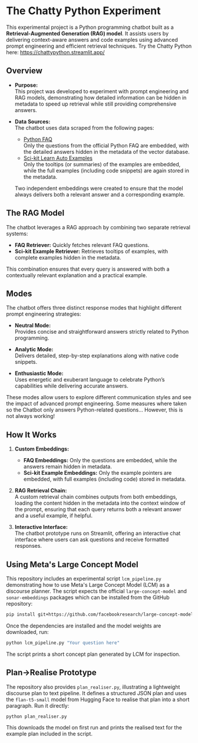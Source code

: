 # The Chatty Python Experiment

This experimental project is a Python programming chatbot built as a **Retrieval-Augmented Generation (RAG) model**. It assists users by delivering context-aware answers and code examples using advanced prompt engineering and efficient retrieval techniques. Try the Chatty Python here:
https://chattypython.streamlit.app/

## Overview

- **Purpose:**  
  This project was developed to experiment with prompt engineering and RAG models, demonstrating how detailed information can be hidden in metadata to speed up retrieval while still providing comprehensive answers.

- **Data Sources:**  
  The chatbot uses data scraped from the following pages:
  - [Python FAQ](https://docs.python.org/3/faq/index.html)  
    Only the questions from the official Python FAQ are embedded, with the detailed answers hidden in the metadata of the vector database.
  - [Sci-kit Learn Auto Examples](https://scikit-learn.org/stable/auto_examples/index.html)  
    Only the tooltips (or summaries) of the examples are embedded, while the full examples (including code snippets) are again stored in the metadata.
  
  Two independent embeddings were created to ensure that the model always delivers both a relevant answer and a corresponding example.

## The RAG Model

The chatbot leverages a RAG approach by combining two separate retrieval systems:
- **FAQ Retriever:** Quickly fetches relevant FAQ questions.
- **Sci-kit Example Retriever:** Retrieves tooltips of examples, with complete examples hidden in the metadata.

This combination ensures that every query is answered with both a contextually relevant explanation and a practical example.

## Modes

The chatbot offers three distinct response modes that highlight different prompt engineering strategies:

- **Neutral Mode:**  
  Provides concise and straightforward answers strictly related to Python programming.

- **Analytic Mode:**  
  Delivers detailed, step-by-step explanations along with native code snippets.

- **Enthusiastic Mode:**  
  Uses energetic and exuberant language to celebrate Python’s capabilities while delivering accurate answers.

These modes allow users to explore different communication styles and see the impact of advanced prompt engineering. Some measures where taken so the Chatbot only answers Python-related questions... However, this is not always working!

## How It Works

1. **Custom Embeddings:**  
   - **FAQ Embeddings:** Only the questions are embedded, while the answers remain hidden in metadata.
   - **Sci-kit Example Embeddings:** Only the example pointers are embedded, with full examples (including code) stored in metadata.

2. **RAG Retrieval Chain:**  
   A custom retrieval chain combines outputs from both embeddings, loading the content hidden in the metadata into the context window of the prompt, ensuring that each query returns both a relevant answer and a useful example, if helpful.

3. **Interactive Interface:**  
   The chatbot prototype runs on Streamlit, offering an interactive chat interface where users can ask questions and receive formatted responses.



## Using Meta's Large Concept Model

This repository includes an experimental script `lcm_pipeline.py` demonstrating how to use Meta's Large Concept Model (LCM) as a discourse planner. The script expects the official `large-concept-model` and `sonar-embeddings` packages which can be installed from the GitHub repository:

```bash
pip install git+https://github.com/facebookresearch/large-concept-model
```

Once the dependencies are installed and the model weights are downloaded, run:

```bash
python lcm_pipeline.py "Your question here"
```

The script prints a short concept plan generated by LCM for inspection.

## Plan→Realise Prototype

The repository also provides `plan_realiser.py`, illustrating a lightweight
discourse plan to text pipeline. It defines a structured JSON plan and uses the
`flan-t5-small` model from Hugging Face to realise that plan into a short
paragraph. Run it directly:

```bash
python plan_realiser.py
```

This downloads the model on first run and prints the realised text for the
example plan included in the script.
